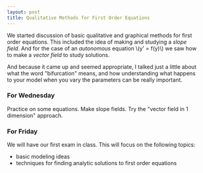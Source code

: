 ```yaml
---
layout: post
title: Qualitative Methods for First Order Equations
---
```


We started discussion of basic qualitative and graphical methods for first order
equations. This included the idea of making and studying a _slope field_.
And for the case of an _autonomous_ equation \\(y' = f(y)\\) we saw how to
make a _vector field_ to study solutions.

And because it came up and seemed appropriate, I talked just a little about
what the word "bifurcation" means, and how understanding what happens to your
model when you vary the parameters can be really important.

### For Wednesday

Practice on some equations. Make slope fields. Try the "vector field in 1 dimension"
approach.

### For Friday

We will have our first exam in class. This will focus on the following topics:

  - basic modeling ideas
  - techniques for finding analytic solutions to first order equations
